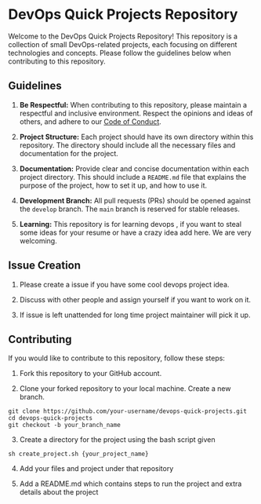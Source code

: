 # DevOps Quick Projects Repository

Welcome to the DevOps Quick Projects Repository! This repository is a collection of small DevOps-related projects, each focusing on different technologies and concepts. Please follow the guidelines below when contributing to this repository.

## Guidelines 

1. **Be Respectful:** When contributing to this repository, please maintain a respectful and inclusive environment. Respect the opinions and ideas of others, and adhere to our [Code of Conduct](CODE_OF_CONDUCT.md).

2. **Project Structure:** Each project should have its own directory within this repository. The directory should include all the necessary files and documentation for the project.

3. **Documentation:** Provide clear and concise documentation within each project directory. This should include a `README.md` file that explains the purpose of the project, how to set it up, and how to use it.

4. **Development Branch:** All pull requests (PRs) should be opened against the `develop` branch. The `main` branch is reserved for stable releases.

5. **Learning:** This repository is for learning devops , if you want to steal some ideas for your resume or have a crazy idea add here. We are very welcoming.

## Issue Creation

1. Please create a issue if you have some cool devops project idea.

2. Discuss with other people and assign yourself if you want to work on it.

3. If issue is left unattended for long time project maintainer will pick it up.

## Contributing

If you would like to contribute to this repository, follow these steps:

1. Fork this repository to your GitHub account.

2. Clone your forked repository to your local machine. Create a new branch.

```
git clone https://github.com/your-username/devops-quick-projects.git
cd devops-quick-projects
git checkout -b your_branch_name
```

3. Create a directory for the project using the bash script given
```
sh create_project.sh {your_project_name}
```

4. Add your files and project under that repository

5. Add a README.md which contains steps to run the project and extra details about the project